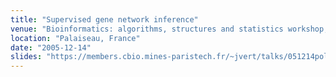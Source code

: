 ```yaml
---
title: "Supervised gene network inference"
venue: "Bioinformatics: algorithms, structures and statistics workshop, Ecole Polytechnique"
location: "Palaiseau, France"
date: "2005-12-14"
slides: "https://members.cbio.mines-paristech.fr/~jvert/talks/051214polytechnique/polytechnique.pdf"
---
```

